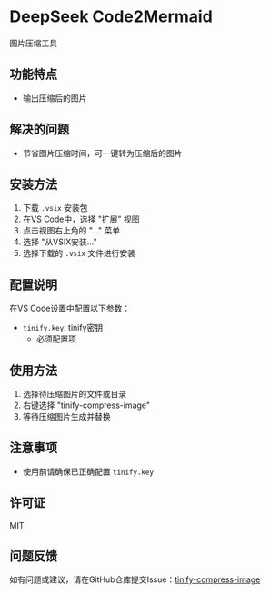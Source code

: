 # DeepSeek Code2Mermaid

图片压缩工具

## 功能特点

- 输出压缩后的图片

## 解决的问题
- 节省图片压缩时间，可一键转为压缩后的图片

## 安装方法

1. 下载 `.vsix` 安装包
2. 在VS Code中，选择 "扩展" 视图
3. 点击视图右上角的 "..." 菜单
4. 选择 "从VSIX安装..."
5. 选择下载的 `.vsix` 文件进行安装

## 配置说明

在VS Code设置中配置以下参数：

- `tinify.key`: tinify密钥
  - 必须配置项

## 使用方法

1. 选择待压缩图片的文件或目录
2. 右键选择 "tinify-compress-image"
3. 等待压缩图片生成并替换


## 注意事项

- 使用前请确保已正确配置 `tinify.key`

## 许可证

MIT

## 问题反馈

如有问题或建议，请在GitHub仓库提交Issue：[tinify-compress-image](https://github.com/localSummer/tinify-compress-image)